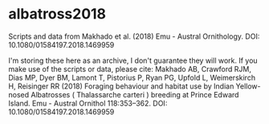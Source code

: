 # albatross2018
Scripts and data from Makhado et al. (2018) Emu - Austral Ornithology. DOI: 10.1080/01584197.2018.1469959

I'm storing these here as an archive, I don't guarantee they will work. If you make use of the scripts or data, please cite:
Makhado AB, Crawford RJM, Dias MP, Dyer BM, Lamont T, Pistorius P, Ryan PG, Upfold L, Weimerskirch H, Reisinger RR (2018) Foraging behaviour and habitat use by Indian Yellow-nosed Albatrosses ( Thalassarche carteri ) breeding at Prince Edward Island. Emu - Austral Ornithol 118:353–362. DOI: 10.1080/01584197.2018.1469959
